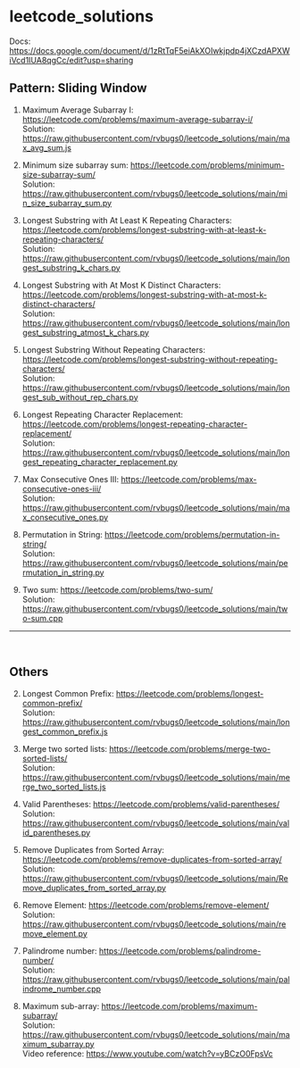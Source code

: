 # leetcode_solutions


Docs: https://docs.google.com/document/d/1zRtTqF5eiAkXOIwkjpdp4jXCzdAPXWiVcd1IUA8qgCc/edit?usp=sharing




<h2>Pattern: Sliding Window</h2>

1. Maximum Average Subarray I: https://leetcode.com/problems/maximum-average-subarray-i/
<br/>Solution: https://raw.githubusercontent.com/rvbugs0/leetcode_solutions/main/max_avg_sum.js

2. Minimum size subarray sum: https://leetcode.com/problems/minimum-size-subarray-sum/
<br/>Solution: https://raw.githubusercontent.com/rvbugs0/leetcode_solutions/main/min_size_subarray_sum.py

3. Longest Substring with At Least K Repeating Characters: https://leetcode.com/problems/longest-substring-with-at-least-k-repeating-characters/
<br/>Solution: https://raw.githubusercontent.com/rvbugs0/leetcode_solutions/main/longest_substring_k_chars.py

4. Longest Substring with At Most K Distinct Characters: https://leetcode.com/problems/longest-substring-with-at-most-k-distinct-characters/
<br/>Solution: https://raw.githubusercontent.com/rvbugs0/leetcode_solutions/main/longest_substring_atmost_k_chars.py

5. Longest Substring Without Repeating Characters: https://leetcode.com/problems/longest-substring-without-repeating-characters/
<br/>Solution: https://raw.githubusercontent.com/rvbugs0/leetcode_solutions/main/longest_sub_without_rep_chars.py

6. Longest Repeating Character Replacement: https://leetcode.com/problems/longest-repeating-character-replacement/
<br/>Solution: https://raw.githubusercontent.com/rvbugs0/leetcode_solutions/main/longest_repeating_character_replacement.py

7. Max Consecutive Ones III: https://leetcode.com/problems/max-consecutive-ones-iii/
<br/>Solution: https://raw.githubusercontent.com/rvbugs0/leetcode_solutions/main/max_consecutive_ones.py

8. Permutation in String: https://leetcode.com/problems/permutation-in-string/
<br/>Solution: https://raw.githubusercontent.com/rvbugs0/leetcode_solutions/main/permutation_in_string.py

9. Two sum: https://leetcode.com/problems/two-sum/
<br/>Solution: https://raw.githubusercontent.com/rvbugs0/leetcode_solutions/main/two-sum.cpp





<hr>
<br>
<h2>Others</h2>

2. Longest Common Prefix: https://leetcode.com/problems/longest-common-prefix/
<br/> Solution:  https://raw.githubusercontent.com/rvbugs0/leetcode_solutions/main/longest_common_prefix.js

3. Merge two sorted lists: https://leetcode.com/problems/merge-two-sorted-lists/
<br/> Solution:  https://raw.githubusercontent.com/rvbugs0/leetcode_solutions/main/merge_two_sorted_lists.js

4. Valid Parentheses: https://leetcode.com/problems/valid-parentheses/
<br/> Solution: https://raw.githubusercontent.com/rvbugs0/leetcode_solutions/main/valid_parentheses.py

5. Remove Duplicates from Sorted Array: https://leetcode.com/problems/remove-duplicates-from-sorted-array/
<br/> Solution: https://raw.githubusercontent.com/rvbugs0/leetcode_solutions/main/Remove_duplicates_from_sorted_array.py

6. Remove Element: https://leetcode.com/problems/remove-element/
<br/> Solution: https://raw.githubusercontent.com/rvbugs0/leetcode_solutions/main/remove_element.py

7. Palindrome number: https://leetcode.com/problems/palindrome-number/
<br/> Solution: https://raw.githubusercontent.com/rvbugs0/leetcode_solutions/main/palindrome_number.cpp

8. Maximum sub-array: https://leetcode.com/problems/maximum-subarray/
<br/> Solution: https://raw.githubusercontent.com/rvbugs0/leetcode_solutions/main/maximum_subarray.py
<br/> Video reference: https://www.youtube.com/watch?v=yBCzO0FpsVc

